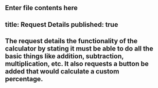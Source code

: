 Enter file contents here
---
title: Request Details
published: true
---

## The request details the functionality of the calculator by stating it must be able to do all the basic things like addition, subtraction, multiplication, etc. It also requests a button be added that would calculate a custom percentage.
